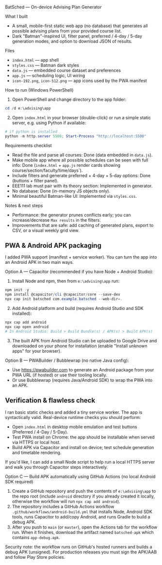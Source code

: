BatSched — On-device Advising Plan Generator

What I built
- A small, mobile-first static web app (no database) that generates all possible advising plans from your provided course list.
- Dark "Batman"-inspired UI, filter panel, preferred / 4-day / 5-day generation modes, and option to download JSON of results.

Files
- `index.html` — app shell
- `styles.css` — Batman dark styles
- `data.js` — embedded course dataset and preferences
- `app.js` — scheduling logic, UI wiring
 - `icon-192.png`, `icon-512.png` — app icons used by the PWA manifest

How to run (Windows PowerShell)
1. Open PowerShell and change directory to the app folder:

```powershell
cd /d e:\advising\app
```

2. Open `index.html` in your browser (double-click) or run a simple static server, e.g. using Python if available:

```powershell
# if python is installed
python -m http.server 5500; Start-Process "http://localhost:5500"
```

Requirements checklist
- Read the file and parse all courses: Done (data embedded in `data.js`).
- Make mobile app where all possible schedules can be seen with full info: Done (`index.html` + `app.js` render cards showing course/section/faculty/time/days`).
- Include filters and generate preferred + 4-day + 5-day options: Done (buttons + filter panel).
- EEE111 lab must pair with its theory section: Implemented in generator.
- No database: Done (in-memory JS objects only).
- Minimal beautiful Batman-like UI: Implemented via `styles.css`.

Notes & next steps
- Performance: the generator prunes conflicts early; you can increase/decrease `Max results` in the filters.
- Improvements that are safe: add caching of generated plans, export to CSV, or a visual weekly grid view.

PWA & Android APK packaging
--------------------------------
I added PWA support (manifest + service worker). You can turn the app into an Android APK in two main ways.

Option A — Capacitor (recommended if you have Node + Android Studio):
1. Install Node and npm, then from `e:\advising\app` run:

```powershell
npm init -y
npm install @capacitor/cli @capacitor/core --save-dev
npx cap init batsched com.example.batsched --web-dir=.
```

2. Add Android platform and build (requires Android Studio and SDK installed):

```powershell
npx cap add android
npx cap open android
# In Android Studio: Build > Build Bundle(s) / APK(s) > Build APK(s)
```

3. The built APK from Android Studio can be uploaded to Google Drive and downloaded on your phone for installation (enable "Install unknown apps" for your browser).

Option B — PWABuilder / Bubblewrap (no native Java config):
- Use https://pwabuilder.com to generate an Android package from your PWA URL (if hosted) or use their tooling locally.
- Or use Bubblewrap (requires Java/Android SDK) to wrap the PWA into an APK.

Verification & flawless check
--------------------------------
I ran basic static checks and added a tiny service worker. The app is syntactically valid. Real-device runtime checks you should perform:
- Open `index.html` in desktop mobile emulation and test buttons (Preferred / 4-Day / 5-Day).
- Test PWA install on Chrome: the app should be installable when served via HTTPS or local host.
- Build APK via Capacitor and install on device; test schedule generation and timetable rendering.

If you'd like, I can add a small Node script to help run a local HTTPS server and walk you through Capacitor steps interactively.

Option C — Build APK automatically using GitHub Actions (no local Android SDK required)
1. Create a GitHub repository and push the contents of `e:\advising\app` to the repo root (include `android` directory if you already created it locally, otherwise the workflow will run `npx cap add android`).
2. The repository includes a GitHub Actions workflow `.github/workflows/android-build.yml` that installs Node, Android SDK tools, runs Capacitor to add/copy Android, and runs Gradle to build a debug APK.
3. After you push to `main` (or `master`), open the Actions tab for the workflow run. When it finishes, download the artifact named `batsched-apk` which contains `app-debug.apk`.

Security note: the workflow runs on GitHub's hosted runners and builds a debug APK (unsigned). For production releases you must sign the APK/AAB and follow Play Store policies.
